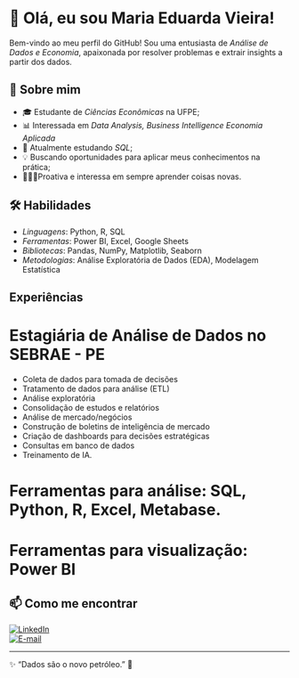 # 👋 Olá, eu sou Maria Eduarda Vieira!

Bem-vindo ao meu perfil do GitHub! Sou uma entusiasta de *Análise de Dados e Economia*, apaixonada por resolver problemas e extrair insights a partir dos dados.

## 🔎 Sobre mim
- 🎓 Estudante de *Ciências Econômicas* na UFPE;
- 📊 Interessada em *Data Analysis, Business Intelligence Economia Aplicada*
- 🚀 Atualmente estudando *SQL*;
- 💡 Buscando oportunidades para aplicar meus conhecimentos na prática;
- 👩🏽‍⚕️Proativa e interessa em sempre aprender coisas novas.

## 🛠️ Habilidades
- *Linguagens*: Python, R, SQL
- *Ferramentas*: Power BI, Excel, Google Sheets
- *Bibliotecas*: Pandas, NumPy, Matplotlib, Seaborn
- *Metodologias*: Análise Exploratória de Dados (EDA), Modelagem Estatística

## Experiências 
# Estagiária de Análise de Dados no SEBRAE - PE
- Coleta de dados para tomada de decisões
- Tratamento de dados para análise (ETL)
- Análise exploratória
- Consolidação de estudos e relatórios
- Análise de mercado/negócios
- Construção de boletins de inteligência de mercado
- Criação de dashboards para decisões estratégicas
- Consultas em banco de dados
- Treinamento de IA.
# Ferramentas para análise: SQL, Python, R, Excel, Metabase.
# Ferramentas para visualização: Power BI


## 📫 Como me encontrar
[![LinkedIn](https://img.shields.io/badge/LinkedIn-000?style=for-the-badge&logo=linkedin&logoColor=blue)](https://www.linkedin.com/in/seu-usuario)  
[![E-mail](https://img.shields.io/badge/E--mail-000?style=for-the-badge&logo=gmail&logoColor=red)](mailto:mariaeduardavieiraper@gmail.com)  

---

✨ “Dados são o novo petróleo.” 🚀
